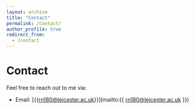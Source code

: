 ```yaml
---
layout: archive
title: "Contact"
permalink: /Contact/
author_profile: true
redirect_from:
  - /contact
---
```


# Contact

Feel free to reach out to me via:
- Email: [{{rn180@leicester.ac.uk}}](mailto:{{ rn180@leicester.ac.uk }})
